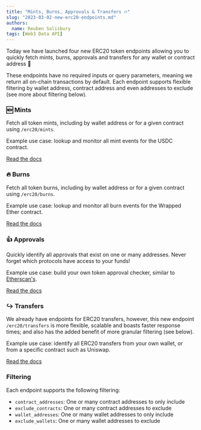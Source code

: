 ```yaml
---
title: "Mints, Burns, Approvals & Transfers 🔥"
slug: "2023-03-02-new-erc20-endpoints.md"
authors:
  name: Reuben Salisbury
tags: [Web3 Data API]
---
```


Today we have launched four new ERC20 token endpoints allowing you to quickly fetch mints, burns, approvals and transfers for any wallet or contract address 🚀

These endpoints have no required inputs or query parameters, meaning we return all on-chain transactions by default. Each endpoint supports flexible filtering by wallet address, contract address and even addresses to exclude (see more about filtering below).

<!--truncate-->

### 🆕 Mints

Fetch all token mints, including by wallet address or for a given contract using `/erc20/mints`.

Example use case: lookup and monitor all mint events for the USDC contract.

[Read the docs](/web3-data-api/evm/reference/get-erc20-mints)

### 🔥 Burns

Fetch all token burns, including by wallet address or for a given contract using `/erc20/burns`.

Example use case: lookup and monitor all burn events for the Wrapped Ether contract.

[Read the docs](/web3-data-api/evm/reference/get-erc20-burns)

### 👍 Approvals

Quickly identify all approvals that exist on one or many addresses. Never forget which protocols have access to your funds!

Example use case: build your own token approval checker, similar to [Etherscan's](https://etherscan.io/tokenapprovalchecker).

[Read the docs](/web3-data-api/evm/reference/get-erc20-approvals)

### ↪️ Transfers

We already have endpoints for ERC20 transfers, however, this new endpoint `/erc20/transfers` is more flexible, scalable and boasts faster response times; and also has the added benefit of more granular filtering (see below).

Example use case: identify all ERC20 transfers from your own wallet, or from a specific contract such as Uniswap.

[Read the docs](/web3-data-api/reference/get-erc20-transfers)

### Filtering

Each endpoint supports the following filtering:

- `contract_addresses`: One or many contract addresses to only include
- `exclude_contracts`: One or many contract addresses to exclude
- `wallet_addresses`: One or many wallet addresses to only include
- `exclude_wallets`: One or many wallet addresses to exclude
